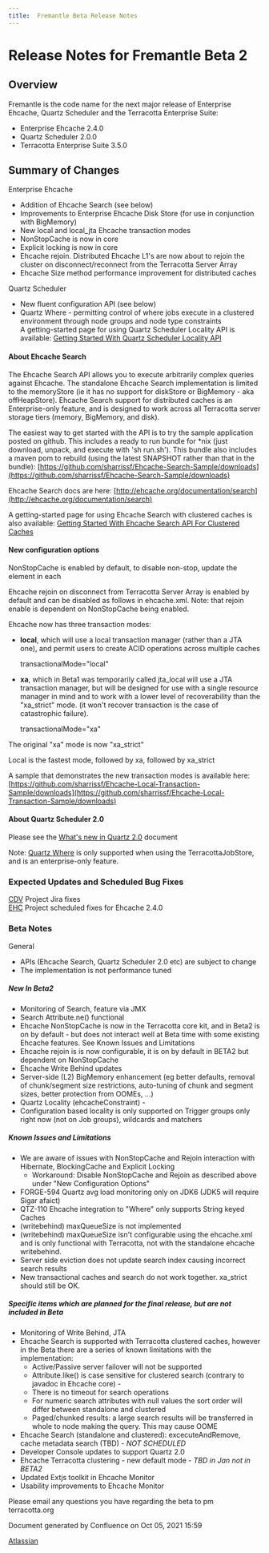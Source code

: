 ```yaml
---
title:  Fremantle Beta Release Notes  
---
```


Release Notes for Fremantle Beta 2
==================================

Overview
--------

Fremantle is the code name for the next major release of Enterprise Ehcache, Quartz Scheduler and the Terracotta Enterprise Suite:

*   Enterprise Ehcache 2.4.0
*   Quartz Scheduler 2.0.0
*   Terracotta Enterprise Suite 3.5.0

Summary of Changes
------------------

Enterprise Ehcache

*   Addition of Ehcache Search (see below)
*   Improvements to Enterprise Ehcache Disk Store (for use in conjunction with BigMemory)
*   New local and local\_jta Ehcache transaction modes
*   NonStopCache is now in core
*   Explicit locking is now in core
*   Ehcache rejoin. Distributed Ehcache L1's are now about to rejoin the cluster on disconnect/reconnect from the Terracotta Server Array
*   Ehcache Size method performance improvement for distributed caches

Quartz Scheduler

*   New fluent configuration API (see below)
*   Quartz Where - permitting control of where jobs execute in a clustered environment through node groups and node type constraints  
    A getting-started page for using Quartz Scheduler Locality API is available: [Getting Started With Quartz Scheduler Locality API](Getting+Started+With+Quartz+Scheduler+Locality+API)

#### About Ehcache Search

The Ehcache Search API allows you to execute arbitrarily complex queries against Ehcache. The standalone Ehcache Search implementation is limited to the memoryStore (ie it has no support for diskStore or BigMemory - aka offHeapStore). Ehcache Search support for distributed caches is an Enterprise-only feature, and is designed to work across all Terracotta server storage tiers (memory, BigMemory, and disk).

The easiest way to get started with the API is to try the sample application posted on github. This includes a ready to run bundle for \*nix (just download, unpack, and execute with 'sh run.sh'). This bundle also includes a maven pom to rebuild (using the latest SNAPSHOT rather than that in the bundle): [https://github.com/sharrissf/Ehcache-Search-Sample/downloads](https://github.com/sharrissf/Ehcache-Search-Sample/downloads)

Ehcache Search docs are here: [http://ehcache.org/documentation/search](http://ehcache.org/documentation/search)

A getting-started page for using Ehcache Search with clustered caches is also available: [Getting Started With Ehcache Search API For Clustered Caches](Getting+Started+With+Ehcache+Search+API+For+Clustered+Caches)

#### New configuration options

NonStopCache is enabled by default, to disable non-stop, update the <terracotta> element in each <cache>

<terracotta clustered="true">
   <nonstop enabled="false"/>
</terracotta>

Ehcache rejoin on disconnect from Terracotta Server Array is enabled by default and can be disabled as follows in ehcache.xml. Note: that rejoin enable is dependent on NonStopCache being enabled.

<terracottaConfig rejoin="false" url="localhost:9510" />

Ehcache now has three transaction modes:

*   **local**, which will use a local transaction manager (rather than a JTA one), and permit users to create ACID operations across multiple caches
    
    transactionalMode="local"
    
*   **xa**, which in Beta1 was temporarily called jta\_local will use a JTA transaction manager, but will be designed for use with a single resource manager in mind and to work with a lower level of recoverability than the "xa\_strict" mode. (it won't recover transaction is the case of catastrophic failure).
    
    transactionalMode="xa"
    

The original "xa" mode is now "xa\_strict"

Local is the fastest mode, followed by xa, followed by xa\_strict

A sample that demonstrates the new transaction modes is available here: [https://github.com/sharrissf/Ehcache-Local-Transaction-Sample/downloads](https://github.com/sharrissf/Ehcache-Local-Transaction-Sample/downloads)

#### About Quartz Scheduler 2.0

Please see the [What's new in Quartz 2.0](What%27s+new+in+Quartz+2.0) document

Note: [Quartz Where](Getting+Started+With+Quartz+Scheduler+Locality+API) is only supported when using the TerracottaJobStore, and is an enterprise-only feature.

### Expected Updates and Scheduled Bug Fixes

[CDV](https://jira.terracotta.org/jira/secure/IssueNavigator.jspa?mode=hide&requestId=11716) Project Jira fixes  
[EHC](https://jira.terracotta.org/jira/browse/EHC#selectedTab=com.atlassian.jira.plugin.system.project%3Aroadmap-panel) Project scheduled fixes for Ehcache 2.4.0

### Beta Notes

General

*   APIs (Ehcache Search, Quartz Scheduler 2.0 etc) are subject to change
*   The implementation is not performance tuned

##### New In Beta2

*   Monitoring of Search, feature via JMX
*   Search Attribute.ne() functional
*   Ehcache NonStopCache is now in the Terracotta core kit, and in Beta2 is on by default - but does not interact well at Beta time with some existing Ehcache features. See Known Issues and Limitations
*   Ehcache rejoin is is now configurable, it is on by default in BETA2 but dependent on NonStopCache
*   Ehcache Write Behind updates
*   Server-side (L2) BigMemory enhancement (eg better defaults, removal of chunk/segment size restrictions, auto-tuning of chunk and segment sizes, better protection from OOMEs, ...)
*   Quartz Locality (ehcacheConstraint) -
*   Configuration based locality is only supported on Trigger groups only right now (not on Job groups), wildcards and matchers

##### Known Issues and Limitations

*   We are aware of issues with NonStopCache and Rejoin interaction with Hibernate, BlockingCache and Explicit Locking
    *   Workaround: Disable NonStopCache and Rejoin as described above under "New Configuration Options"
*   FORGE-594 Quartz avg load monitoring only on JDK6 (JDK5 will require Sigar afaict)
*   QTZ-110 Ehcache integration to "Where" only supports String keyed Caches
*   (writebehind) maxQueueSize is not implemented
*   (writebehind) maxQueueSize isn't configurable using the ehcache.xml and is only functional with Terracotta, not with the standalone ehcache writebehind.
*   Server side eviction does not update search index causing incorrect search results
*   New transactional caches and search do not work together. xa\_strict should still be OK.

##### Specific items which are planned for the final release, but are not included in Beta

*   Monitoring of Write Behind, JTA
*   Ehcache Search is supported with Terracotta clustered caches, however in the Beta there are a series of known limitations with the implementation:
    *   Active/Passive server failover will not be supported
    *   Attribute.like() is case sensitive for clustered search (contrary to javadoc in Ehcache core) -
    *   There is no timeout for search operations
    *   For numeric search attributes with null values the sort order will differ between standalone and clustered
    *   Paged/chunked results: a large search results will be transferred in whole to node making the query. This may cause OOME
*   Ehcache Search (standalone and clustered): excecuteAndRemove, cache metadata search (TBD) - _NOT SCHEDULED_
*   Developer Console updates to support Quartz 2.0
*   Ehcache Terracotta clustering - new default mode - _TBD in Jan not in BETA2_
*   Updated Extjs toolkit in Ehcache Monitor
*   Usability improvements to Ehcache Monitor

Please email any questions you have regarding the beta to pm <at> terracotta.org

Document generated by Confluence on Oct 05, 2021 15:59

[Atlassian](http://www.atlassian.com/)
